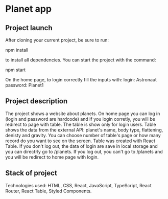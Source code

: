 # Planet app

## Project launch

After cloning your current project, be sure to run:

npm install

to install all dependencies. You can start the project with the command:

npm start

On the home page, to login correctly fill the inputs with:
login: Astronaut
password: Planet1

## Project description

The project shows a website about planets. On home page you can log in (login and password are hardcode) and if you login corretly, you will be redirect to page with table. The table is show only for login users. Table shows the data from the external API: planet's name, body type, flattening, denisty and gravity. You can choose number of table's page or how many record do you want to see on the screen. Table was created with React Table.
If you don't log out, the data of login are save in local storage and you can directrly go to /planets.
If you log out, you can't go to /planets and you will be redirect to home page with login.

## Stack of project

Technologies used: HTML, CSS, React, JavaScript, TypeScript, React Router, React Table, Styled Components.
